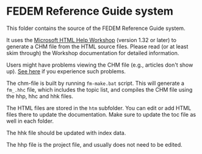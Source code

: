 <!---
  SPDX-FileCopyrightText: 2023 SAP SE

  SPDX-License-Identifier: Apache-2.0

  This file is part of FEDEM - https://openfedem.org
--->

# FEDEM Reference Guide system

This folder contains the source of the FEDEM Reference Guide system.

It uses the [Microsoft HTML Help Workshop](https://learn.microsoft.com/en-us/previous-versions/windows/desktop/htmlhelp/microsoft-html-help-downloads)
(version 1.32 or later) to generate a CHM file from the HTML source files.
Please read (or at least skim through) the Workshop documentation for detailed information.

Users might have problems viewing the CHM file (e.g., articles don't show up).
[See here](https://www.helpsmith.com/chm-cannot-be-displayed.php)
if you experience such problems.

The chm-file is built by running `fm-make.bat` script.
This will generate a `fm_.hhc` file, which includes the topic list,
and compiles the CHM file using the hhp, hhc and hhk files.

The HTML files are stored in the `htm` subfolder.
You can edit or add HTML files there to update the documentation.
Make sure to update the toc file as well in each folder.

The hhk file should be updated with index data.

The hhp file is the project file, and usually does not need to be edited.

